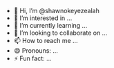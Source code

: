 - 👋 Hi, I’m @shawnokeyezealah
- 👀 I’m interested in ...
- 🌱 I’m currently learning ...
- 💞️ I’m looking to collaborate on ...
- 📫 How to reach me ...
- 😄 Pronouns: ...
- ⚡ Fun fact: ...

<!---
shawnokeyezealah/shawnokeyezealah is a ✨ special ✨ repository because its `README.md` (this file) appears on your GitHub profile.
You can click the Preview link to take a look at your changes.
--->
